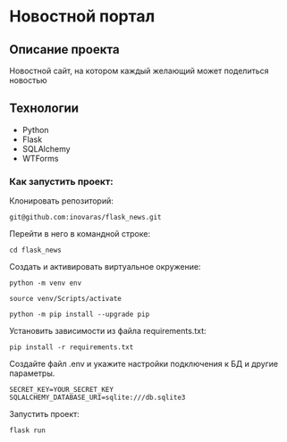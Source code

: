 # Новостной портал 

## Описание проекта

Новостной сайт, на котором каждый желающий может поделиться новостью

## Технологии

* Python
* Flask
* SQLAlchemy
* WTForms

### Как запустить проект:

Клонировать репозиторий:
```
git@github.com:inovaras/flask_news.git
```

Перейти в него в командной строке:
```
cd flask_news
```

Cоздать и активировать виртуальное окружение:

```
python -m venv env
```

```
source venv/Scripts/activate
```

```
python -m pip install --upgrade pip
```

Установить зависимости из файла requirements.txt:

```
pip install -r requirements.txt
```

Создайте файл .env и укажите настройки подключения к БД и другие параметры.

```commandline
SECRET_KEY=YOUR_SECRET_KEY
SQLALCHEMY_DATABASE_URI=sqlite:///db.sqlite3
```
Запустить проект:

```
flask run
```

